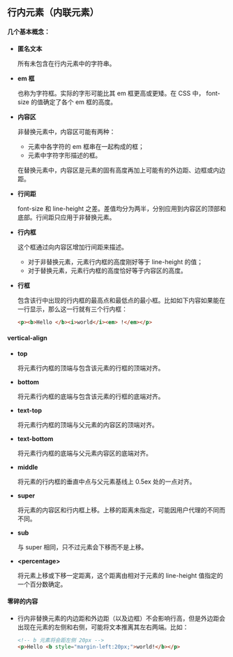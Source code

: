 ## 行内元素（内联元素）

#### 几个基本概念：

* **匿名文本**

    所有未包含在行内元素中的字符串。

* **em 框**

    也称为字符框。实际的字形可能比其 em 框更高或更矮。在 CSS 中， font-size 的值确定了各个 em 框的高度。

* **内容区**

    非替换元素中，内容区可能有两种：

    - 元素中各字符的 em 框串在一起构成的框；
    - 元素中字符字形描述的框。

    在替换元素中，内容区是元素的固有高度再加上可能有的外边距、边框或内边距。

* **行间距**

    font-size 和 line-height 之差。差值均分为两半，分别应用到内容区的顶部和底部。行间距只应用于非替换元素。

* **行内框**

    这个框通过向内容区增加行间距来描述。

    * 对于非替换元素，元素行内框的高度刚好等于 line-height 的值；
    * 对于替换元素，元素行内框的高度恰好等于内容区的高度。

* **行框**

    包含该行中出现的行内框的最高点和最低点的最小框。比如如下内容如果能在一行显示，那么这一行就有三个行内框：

    ```html
    <p><b>Hello </b><i>world</i><em> !</em></p>
    ```

#### vertical-align

* **top**

    将元素行内框的顶端与包含该元素的行框的顶端对齐。

* **bottom**

    将元素行内框的底端与包含该元素的行框的底端对齐。

* **text-top**

    将元素行内框的顶端与父元素的内容区的顶端对齐。

* **text-bottom**

    将元素行内框的底端与父元素内容区的底端对齐。

* **middle**

    将元素的行内框的垂直中点与父元素基线上 0.5ex 处的一点对齐。

* **super**

    将元素的内容区和行内框上移。上移的距离未指定，可能因用户代理的不同而不同。

* **sub**

    与 super 相同，只不过元素会下移而不是上移。

* **&lt;percentage&gt;**

    将元素上移或下移一定距离，这个距离由相对于元素的 line-height 值指定的一个百分数确定。


#### 零碎的内容

* 行内非替换元素的内边距和外边距（以及边框）不会影响行高，但是外边距会出现在元素的左侧和右侧，可能将文本推离其左右两端。比如：

    ```html
    <!-- b 元素将会距左侧 20px -->
    <p>Hello <b style="margin-left:20px;">world!</b></p>
    ```


